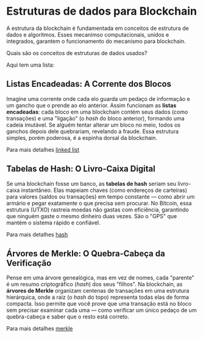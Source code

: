 # Estruturas de dados para Blockchain

A estrutura da blockchain é fundamentada em conceitos de estrutura de dados e algoritmos. Esses mecanimso computacionais, unidos e integrados, garantem o funcionamento do mecanismo para blockchain.

Quais são os conceitos de estruturas de dados usados?

Aqui tem uma lista:

## Listas Encadeadas: A Corrente dos Blocos  

Imagine uma corrente onde cada elo guarda um pedaço de informação e um gancho que o prende ao elo anterior. Assim funcionam as **listas encadeadas**: cada bloco em uma blockchain contém seus dados (como transações) e uma "ligação" (o *hash* do bloco anterior), formando uma cadeia imutável. Se alguém tentar alterar um bloco no meio, todos os ganchos depois dele quebrariam, revelando a fraude. Essa estrutura simples, porém poderosa, é a espinha dorsal da blockchain.  

Para mais detalhes [linked list](../estruturadados/linkedlist/README.md)

## Tabelas de Hash: O Livro-Caixa Digital

Se uma blockchain fosse um banco, as **tabelas de hash** seriam seu livro-caixa instantâneo. Elas mapeiam chaves (como endereços de carteiras) para valores (saldos ou transações) em tempo constante — como abrir um armário e pegar exatamente o que precisa sem procurar. No Bitcoin, essa estrutura (UTXO) rastreia moedas não gastas com eficiência, garantindo que ninguém gaste o mesmo dinheiro duas vezes. São o "GPS" que mantém o sistema rápido e confiável.

Para mais detalhes [hash](../estruturadados/hash/README.md)

## Árvores de Merkle: O Quebra-Cabeça da Verificação

Pense em uma árvore genealógica, mas em vez de nomes, cada "parente" é um resumo criptográfico (*hash*) dos seus "filhos". Na blockchain, as **árvores de Merkle** organizam centenas de transações em uma estrutura hierárquica, onde a raiz (o *hash* do topo) representa todas elas de forma compacta. Isso permite que você prove que uma transação está no bloco sem precisar examinar cada uma — como verificar um único pedaço de um quebra-cabeça e saber que o resto está correto.  

Para mais detalhes [merkle](../estruturadados/merkle/README.md)


